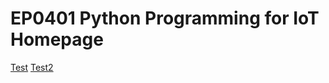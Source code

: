 # EP0401 Python Programming for IoT Homepage

[Test](https://www.google.com)
[Test2](DraftProjectProposal\readme.md)






